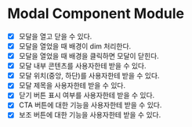 # Modal Component Module

- [x] 모달을 열고 닫을 수 있다.
- [x] 모달을 열었을 때 배경이 dim 처리한다.
- [x] 모달을 열었을 때 배경을 클릭하면 모달이 닫힌다.
- [x] 모달 내부 콘텐츠를 사용자한테 받을 수 있다.
- [x] 모달 위치(중앙, 하단)를 사용자한테 받을 수 있다.
- [x] 모달 제목을 사용자한테 받을 수 있다.
- [x] 닫기 버튼 표시 여부를 사용자한테 받을 수 있다.
- [x] CTA 버튼에 대한 기능을 사용자한테 받을 수 있다.
- [x] 보조 버튼에 대한 기능을 사용자한테 받을 수 있다.
